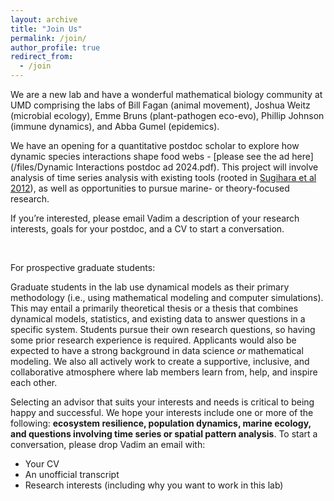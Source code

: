 ```yaml
---
layout: archive
title: "Join Us"
permalink: /join/
author_profile: true
redirect_from:
  - /join
---
```

We are a new lab and have a wonderful mathematical biology community at UMD comprising the labs of Bill Fagan (animal movement), Joshua Weitz (microbial ecology), Emme Bruns (plant-pathogen eco-evo), Phillip Johnson (immune dynamics), and Abba Gumel (epidemics).

We have an opening for a quantitative postdoc scholar to explore how dynamic species interactions shape food webs - [please see the ad here](/files/Dynamic Interactions postdoc ad 2024.pdf). This project will involve analysis of time series analysis with existing tools (rooted in [Sugihara et al 2012](https://www.science.org/doi/10.1126/science.1227079)), as well as opportunities to pursue marine- or theory-focused research. 

If you’re interested, please email Vadim a description of your research interests, goals for your postdoc, and a CV to start a conversation.

&nbsp;

For prospective graduate students:

Graduate students in the lab use dynamical models as their primary methodology (i.e., using mathematical modeling and computer simulations). This may entail a primarily theoretical thesis or a thesis that combines dynamical models, statistics, and existing data to answer questions in a specific system. Students pursue their own research questions, so having some prior research experience is required. Applicants would also be expected to have a strong background in data science _or_ mathematical modeling. We also all actively work to create a supportive, inclusive, and collaborative atmosphere where lab members learn from, help, and inspire each other.

Selecting an advisor that suits your interests and needs is critical to being happy and successful. We hope your interests include one or more of the following: **ecosystem resilience, population dynamics, marine ecology, and questions involving time series or spatial pattern analysis**. To start a conversation, please drop Vadim an email with:
* Your CV
* An unofficial transcript
* Research interests (including why you want to work in this lab)

